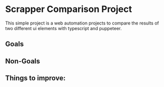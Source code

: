 # Scrapper Comparison Project
This simple project is a web automation projects
to compare the results of two different ui elements
with typescript and puppeteer.

## Goals

## Non-Goals

## Things to improve:
